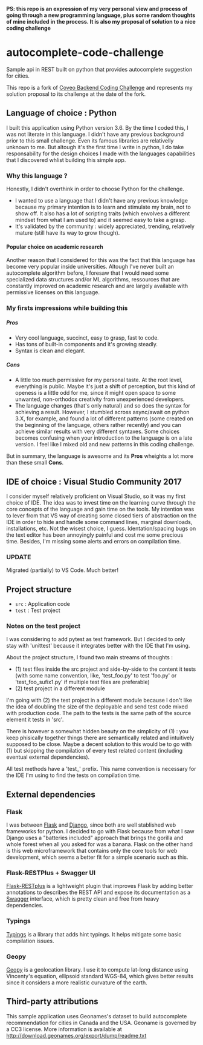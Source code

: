 **PS: this repo is an expression of my very personal view and process of going through a new programming language, plus some random thoughts of mine included in the process. It is also my proposal of solution to a nice coding challenge**

# autocomplete-code-challenge
Sample api in REST built on python that provides autocomplete suggestion for cities. 

This repo is a fork of [Coveo Backend Coding Challenge](https://github.com/coveo/backend-coding-challenge) and represents my solution proposal to its challenge at the date of the fork.

## Language of choice : Python
I built this application using Python version 3.6. By the time I coded this, I was not literate in this language. I didn't have any previous background prior to this small challenge. Even its famous libraries are relativelly unknown to me. But altough it's the first time I write in python, I do take responsability for the design choices I made with the languages capabilities that I discovered whlist building this simple app.

### Why this language ?
Honestly, I didn't overthink in order to choose Python for the challenge. 
- I wanted to use a language that I didn't have any previous knowledge because my primary intention is to learn and stimulate my brain, not to show off. It also has a lot of scripting traits (which envolves a different mindset from what I am used to) and it seemed easy to take a grasp.
- It's validated by the community : widely appreciated, trending, relatively mature (still have its way to grow though).

#### Popular choice on academic research
Another reason that I considered for this was the fact that this language has become very popular inside universities. Altough I've never built an autocomplete algorithm before, I foresaw that I would need some specialized data structures and/or ML algorithms, ressources that are constantly improved on academic research and are largely available with permissive licenses on this language.

### My firsts impressions while building this

##### Pros
- Very cool language, succinct, easy to grasp, fast to code. 
- Has tons of built-in components and it's growing steadly.
- Syntax is clean and elegant.

##### Cons
- A little too much permissive for my personal taste. At the root level, everything is public. Maybe it's just a shift of perception, but this kind of openess is a little odd for me, since it might open space to some unwanted, non-orthodox creativity from unexperienced developers.
- The language changes (that's only natural) and so does the syntax for achieving a result. However, I stumbled across async/await on python 3.X, for example, and found a lot of different patterns (some created on the beginning of the language, others rather recently) and you can achieve similar results with very different syntaxes. Some choices becomes confusing when your introduction to the language is on a late version. I feel like I mixed old and new patterns in this coding challenge.

But in summary, the language is awesome and its **Pros** wheights a lot more than these small **Cons**.

## IDE of choice : Visual Studio Community 2017
I consider myself relatively proficient on Visual Studio, so it was my first choice of IDE. The idea was to invest time on the learning curve through the core concepts of the language and gain time on the tools. My intention was to lever from that VS way of creating some closed tiers of abstraction on the IDE in order to hide and handle some command lines, marginal downloads, installations, etc. Not the wisest choice, I guess. Identation/spacing bugs on the text editor has been annoyingly painful and cost me some precious time. Besides, I'm missing some alerts and errors on compilation time.

### UPDATE
Migrated (partially) to VS Code. Much better!

## Project structure
- ```src``` : Application code
- ```test``` : Test project

### Notes on the test project

I was considering to add pytest as test framework. But I decided to only stay with 'unittest' because it integrates better with the IDE that I'm using.

About the project structure, I found two main streams of thoughts :
- (1) test files inside the src project and side-by-side to the content it tests (with some name convention, like, 'test_foo.py' to test 'foo.py' or 'test_foo_sufix1.py' if multiple test files are preferable)
- (2) test project in a different module
    
I'm going with (2) the test project in a different module because I don't like the idea of doubling the size of the deployable and send test code mixed with production code. The path to the tests is the same path of the source element it tests in 'src'.
    
There is however a somewhat hidden beauty on the simplicity of (1) : you keep phisically together things there are semantically related and intuitively supposed to be close.  Maybe a decent solution to this would be to go with (1) but skipping the compilation of every test related content (including eventual external dependencies).

All test methods have a 'test_' prefix.  This name convention is necessary for the IDE I'm using to find the tests on compilation time.

## External dependencies

### Flask
I was between [Flask](http://flask.pocoo.org/) and [Django](https://www.djangoproject.com/), since both are well stablished web frameworks for python. I decided to go with Flask because from what I saw Django uses a "batteries included" approach that brings the gorilla and whole forest when all you asked for was a banana. Flask on the other hand is this web microframework that contains only the core tools for web development, which seems a better fit for a simple scenario such as this.

### Flask-RESTPlus + Swagger UI
[Flask-RESTplus](http://flask-restplus.readthedocs.io/en/stable/) is a lightweight plugin that improves Flask by adding better annotations to describes the REST API and expose its documentation as a [Swagger](https://swagger.io/tools/swagger-ui/) interface, which is pretty clean and free from heavy dependencies.

### Typings
[Typings](https://docs.python.org/3/library/typing.html) is a library that adds hint typings. It helps mitigate some basic compilation issues.

### Geopy
[Geopy](https://pypi.org/project/geopy/) is a geolocation library. I use it to compute lat-long distance using Vincenty's equation, ellipsoid standard WGS-84, which gives better results since it considers a more realistic curvature of the earth.

## Third-party attributions

This sample application uses Geonames's dataset to build autocomplete recommendation for cities in Canada and the USA. Geoname is governed by a CC3 license. More information is available at http://download.geonames.org/export/dump/readme.txt
